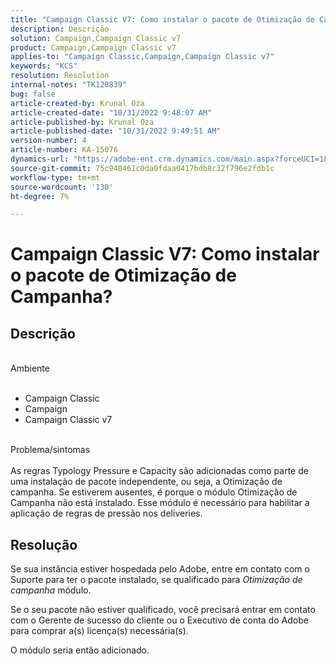 ```yaml
---
title: "Campaign Classic V7: Como instalar o pacote de Otimização de Campanha?"
description: Descrição
solution: Campaign,Campaign Classic v7
product: Campaign,Campaign Classic v7
applies-to: "Campaign Classic,Campaign,Campaign Classic v7"
keywords: "KCS"
resolution: Resolution
internal-notes: "TK120839"
bug: false
article-created-by: Krunal Oza
article-created-date: "10/31/2022 9:48:07 AM"
article-published-by: Krunal Oza
article-published-date: "10/31/2022 9:49:51 AM"
version-number: 4
article-number: KA-15076
dynamics-url: "https://adobe-ent.crm.dynamics.com/main.aspx?forceUCI=1&pagetype=entityrecord&etn=knowledgearticle&id=e3ef931a-0159-ed11-9561-6045bd0067ea"
source-git-commit: 75c948461c0da0fdaa0417bdb8c32f796e2fdb1c
workflow-type: tm+mt
source-wordcount: '130'
ht-degree: 7%

---
```


# Campaign Classic V7: Como instalar o pacote de Otimização de Campanha?

## Descrição

<br>Ambiente<br><br>
- Campaign Classic
- Campaign
- Campaign Classic v7


<br>Problema/sintomas<br><br>
As regras Typology Pressure e Capacity são adicionadas como parte de uma instalação de pacote independente, ou seja, a Otimização de campanha. Se estiverem ausentes, é porque o módulo Otimização de Campanha não está instalado.
Esse módulo é necessário para habilitar a aplicação de regras de pressão nos deliveries.




## Resolução


Se sua instância estiver hospedada pelo Adobe, entre em contato com o Suporte para ter o pacote instalado, se qualificado para *Otimização de campanha* módulo.

Se o seu pacote não estiver qualificado, você precisará entrar em contato com o Gerente de sucesso do cliente ou o Executivo de conta do Adobe para comprar a(s) licença(s) necessária(s).

O módulo seria então adicionado.
